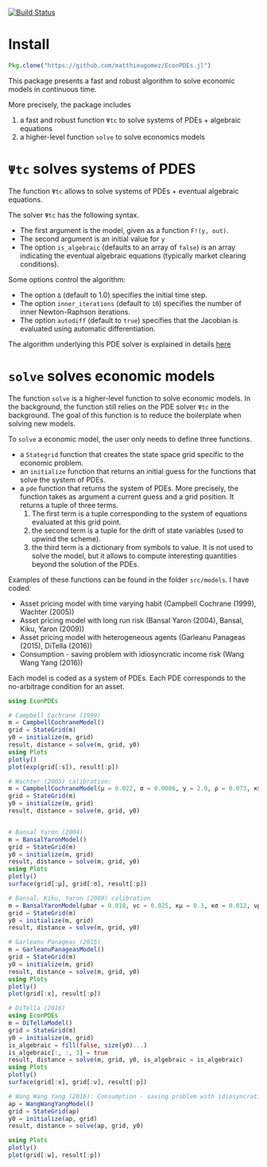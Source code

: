 [![Build Status](https://travis-ci.org/matthieugomez/EconPDEs.jl.svg?branch=master)](https://travis-ci.org/matthieugomez/EconPDEs.jl)

# Install
```julia
Pkg.clone("https://github.com/matthieugomez/EconPDEs.jl")
```
This package presents a fast and robust algorithm to solve economic models in continuous time.


More precisely, the package includes 
1. a fast and robust function `Ψtc` to solve systems of PDEs + algebraic equations
2. a higher-level function `solve` to solve  economics models


# `Ψtc` solves systems of PDES
The function `Ψtc` allows to solve systems of PDEs + eventual algebraic equations.

 The solver `Ψtc` has the following syntax. 
 - The first argument is the model, given as a function `F!(y, out)`.
 - The second argument is an initial value for `y`
 - The option `is_algebraic` (defaults to an array of `false`) is an array indicating the eventual algebraic equations (typically market clearing conditions).

 Some options control the algorithm:
 - The option `Δ` (default to 1.0) specifies the initial time step. 
 - The option `inner_iterations` (default to `10`) specifies the number of inner Newton-Raphson iterations. 
 - The option `autodiff` (default to `true`) specifies that the Jacobian is evaluated using automatic differentiation.

 The algorithm underlying this PDE solver is explained in details [here](https://github.com/matthieugomez/EconPDEs.jl/blob/master/src/details.pdf)


# `solve` solves  economic models

The function `solve` is a higher-level function to solve economic models. In the background, the function still relies on the PDE solver `Ψtc` in the background. The goal of this function is to reduce the boilerplate when solving new models.

To `solve` a economic model, the user only needs to define three functions.
- a `Stategrid` function that creates the state space grid specific to the economic problem.
- an `initialize` function that returns an initial guess for the functions that solve the system of PDEs.
- a `pde` function that returns the system of PDEs. More precisely, the function takes as argument a current guess and a grid position. It returns  a tuple of three terms.
	1. The first term is a tuple corresponding to the system of equations evaluated at this grid point.
	2. the second term is a tuple for the drift of state variables (used to upwind the scheme).
	3. the third term is a dictionary from symbols to value. It is not used to solve the model, but it allows to compute interesting quantities beyond the solution of the PDEs.

Examples of these functions can be found in the folder `src/models`. I have coded:
- Asset pricing model with time varying habit (Campbell Cochrane (1999), Wachter (2005))
- Asset pricing model with long run risk (Bansal Yaron (2004), Bansal, Kiku, Yaron (2009))
- Asset pricing model with heterogeneous agents (Garleanu Panageas (2015), DiTella (2016))
- Consumption - saving problem with idiosyncratic income risk (Wang Wang Yang (2016))

Each model is coded as a system of PDEs. Each PDE corresponds to the no-arbitrage condition for an asset.


```julia
using EconPDEs 

# Campbell Cochrane (1999)
m = CampbellCochraneModel()
grid = StateGrid(m)
y0 = initialize(m, grid)
result, distance = solve(m, grid, y0)
using Plots
plotly()
plot(exp(grid[:s]), result[:p])

# Wachter (2005) calibration:
m = CampbellCochraneModel(μ = 0.022, σ = 0.0086, γ = 2.0, ρ = 0.073, κs = 0.116, b = 0.011 * 4)
grid = StateGrid(m)
y0 = initialize(m, grid)
result, distance = solve(m, grid, y0)


# Bansal Yaron (2004)
m = BansalYaronModel()
grid = StateGrid(m)
y0 = initialize(m, grid)
result, distance = solve(m, grid, y0)
using Plots
plotly()
surface(grid[:μ], grid[:σ], result[:p])

# Bansal, Kiku, Yaron (2009) calibration
m = BansalYaronModel(μbar = 0.018, νc = 0.025, κμ = 0.3, κσ = 0.012, νμ = 0.0114, νσ = 0.189, ρ = 0.0132, γ = 7.5, ψ = 1.5)
grid = StateGrid(m)
y0 = initialize(m, grid)
result, distance = solve(m, grid, y0)

# Garleanu Panageas (2015)
m = GarleanuPanageasModel()
grid = StateGrid(m)
y0 = initialize(m, grid)
result, distance = solve(m, grid, y0)
using Plots
plotly()
plot(grid[:x], result[:p])

# DiTella (2016)
using EconPDEs
m = DiTellaModel()
grid = StateGrid(m)
y0 = initialize(m, grid)
is_algebraic = fill(false, size(y0)...)
is_algebraic[:, :, 3] = true
result, distance = solve(m, grid, y0, is_algebraic = is_algebraic)
using Plots
plotly()
surface(grid[:x], grid[:ν], result[:p])

# Wang Wang Yang (2016): Consumption - saving problem with idiosyncratic income risk
ap = WangWangYangModel()
grid = StateGrid(ap)
y0 = initialize(ap, grid)
result, distance = solve(ap, grid, y0)

using Plots
plotly()
plot(grid[:w], result[:p])
```

